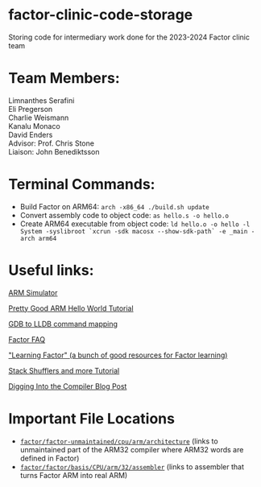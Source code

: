 # factor-clinic-code-storage

Storing code for intermediary work done for the 2023-2024 Factor clinic team

# Team Members:

Limnanthes Serafini\
Eli Pregerson\
Charlie Weismann\
Kanalu Monaco\
David Enders\
Advisor: Prof. Chris Stone\
Liaison: John Benediktsson

# Terminal Commands:

- Build Factor on ARM64: `arch -x86_64 ./build.sh update`
- Convert assembly code to object code: `as hello.s -o hello.o`
- Create ARM64 executable from object code: `` ld hello.o -o hello -l System -syslibroot `xcrun -sdk macosx --show-sdk-path` -e _main -arch arm64 ``

# Useful links:

[ARM Simulator](http://163.238.35.161/~zhangs/arm64simulator/)

[Pretty Good ARM Hello World Tutorial](https://www.youtube.com/watch?v=d0OXp0zqIo0)

[GDB to LLDB command mapping](https://lldb.llvm.org/use/map.html)

[Factor FAQ](https://concatenative.org/wiki/view/Factor/FAQ)

["Learning Factor" (a bunch of good resources for Factor learning)](https://useless-factor.blogspot.com/2008/01/learning-factor.html)

[Stack Shufflers and more Tutorial](https://elasticdog.com/2008/12/beginning-factor-shufflers-and-combinators/)

[Digging Into the Compiler Blog Post](http://www.phildawes.net/blog/2008/04/08/digging-into-factors-compiler/)

# Important File Locations

- [`factor/factor-unmaintained/cpu/arm/architecture`](https://github.com/factor/factor-unmaintained/tree/main/cpu/arm/architecture) (links to unmaintained part of the ARM32 compiler where ARM32 words are defined in Factor)
- [`factor/factor/basis/CPU/arm/32/assembler`](https://github.com/factor/factor/tree/master/basis/cpu/arm/32/assembler) (links to assembler that turns Factor ARM into real ARM)
